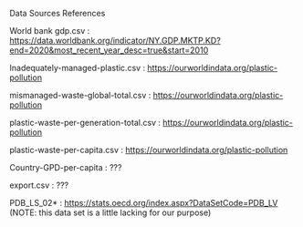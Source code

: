 Data Sources References

World bank gdp.csv : https://data.worldbank.org/indicator/NY.GDP.MKTP.KD?end=2020&most_recent_year_desc=true&start=2010

Inadequately-managed-plastic.csv : https://ourworldindata.org/plastic-pollution

mismanaged-waste-global-total.csv : https://ourworldindata.org/plastic-pollution

plastic-waste-per-generation-total.csv : https://ourworldindata.org/plastic-pollution

plastic-waste-per-capita.csv : https://ourworldindata.org/plastic-pollution

Country-GPD-per-capita : ???

export.csv : ???

PDB_LS_02* : https://stats.oecd.org/index.aspx?DataSetCode=PDB_LV
  (NOTE: this data set is a little lacking for our purpose)